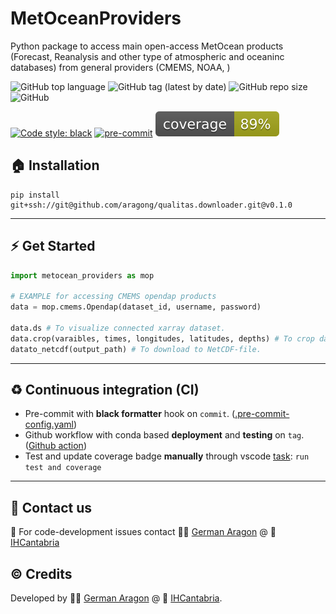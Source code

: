 # MetOceanProviders
Python package to access main open-access MetOcean products (Forecast, Reanalysis and other type of atmospheric and oceaninc databases) from general providers (CMEMS, NOAA, )


![GitHub top language](https://img.shields.io/github/languages/top/aragong/MetOceanProviders?style=plastic)
![GitHub tag (latest by date)](https://img.shields.io/github/v/tag/aragong/MetOceanProviders?label=latest%20tag&style=plastic)
![GitHub repo size](https://img.shields.io/github/repo-size/aragong/MetOceanProviders?style=plastic)
![GitHub](https://img.shields.io/github/license/aragong/MetOceanProviders?style=plastic)

[![Code style: black](https://img.shields.io/badge/code%20style-black-000000.svg)](https://github.com/psf/black)
[![pre-commit](https://img.shields.io/badge/pre--commit-enabled-brightgreen?logo=pre-commit&logoColor=white)](https://github.com/aragong/MetOceanProviders)
![Coverage](coverage.svg)

## :house: Installation
```
pip install git+ssh://git@github.com/aragong/qualitas.downloader.git@v0.1.0
```

---
## :zap: Get Started

```python
import metocean_providers as mop

# EXAMPLE for accessing CMEMS opendap products
data = mop.cmems.Opendap(dataset_id, username, password)

data.ds # To visualize connected xarray dataset.
data.crop(varaibles, times, longitudes, latitudes, depths) # To crop dataset.
datato_netcdf(output_path) # To download to NetCDF-file.
```

---
## :recycle: Continuous integration (CI)

* Pre-commit with **black formatter** hook on `commit`. ([.pre-commit-config.yaml](https://github.com/aragong/MetOceanProviders/blob/main/.pre-commit-config.yaml))
* Github workflow with conda based **deployment** and **testing** on `tag`. ([Github action](https://github.com/aragong/MetOceanProviders/blob/main/.github/workflows/main.yml))
* Test and update coverage badge **manually** through vscode [task](https://github.com/aragong/MetOceanProviders/blob/main/.vscode/tasks.json): `run test and coverage`
---
## :incoming_envelope: Contact us
:snake: For code-development issues contact :man_technologist: [German Aragon](https://ihcantabria.com/en/directorio-personal/investigador/german-aragon/) @ :office: [IHCantabria](https://github.com/IHCantabria)

## :copyright: Credits
Developed by :man_technologist: [German Aragon](https://ihcantabria.com/en/directorio-personal/investigador/german-aragon/) @ :office: [IHCantabria](https://github.com/IHCantabria).

